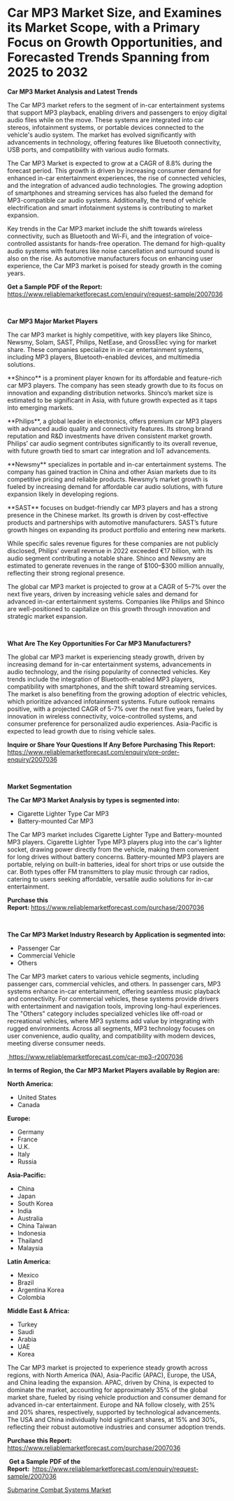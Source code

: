 <p><h1>Car MP3 Market Size, and Examines its Market Scope, with a Primary Focus on Growth Opportunities, and Forecasted Trends Spanning from 2025 to 2032</h1></p><p><strong>Car MP3 Market Analysis and Latest Trends</strong></p>
<p><p>The Car MP3 market refers to the segment of in-car entertainment systems that support MP3 playback, enabling drivers and passengers to enjoy digital audio files while on the move. These systems are integrated into car stereos, infotainment systems, or portable devices connected to the vehicle's audio system. The market has evolved significantly with advancements in technology, offering features like Bluetooth connectivity, USB ports, and compatibility with various audio formats.</p><p>The Car MP3 Market is expected to grow at a CAGR of 8.8% during the forecast period. This growth is driven by increasing consumer demand for enhanced in-car entertainment experiences, the rise of connected vehicles, and the integration of advanced audio technologies. The growing adoption of smartphones and streaming services has also fueled the demand for MP3-compatible car audio systems. Additionally, the trend of vehicle electrification and smart infotainment systems is contributing to market expansion.</p><p>Key trends in the Car MP3 market include the shift towards wireless connectivity, such as Bluetooth and Wi-Fi, and the integration of voice-controlled assistants for hands-free operation. The demand for high-quality audio systems with features like noise cancellation and surround sound is also on the rise. As automotive manufacturers focus on enhancing user experience, the Car MP3 market is poised for steady growth in the coming years.</p></p>
<p><strong>Get a Sample PDF of the Report:&nbsp;</strong> <a href="https://www.reliablemarketforecast.com/enquiry/request-sample/2007036?utm_campaign=2042&utm_medium=2&utm_source=Github&utm_content=ia&utm_term=21012025&utm_id=car-mp3">https://www.reliablemarketforecast.com/enquiry/request-sample/2007036</a></p>
<p>&nbsp;</p>
<p><strong>Car MP3 Major Market Players</strong></p>
<p><p>The car MP3 market is highly competitive, with key players like Shinco, Newsmy, Solam, SAST, Philips, NetEase, and GrossElec vying for market share. These companies specialize in in-car entertainment systems, including MP3 players, Bluetooth-enabled devices, and multimedia solutions.</p><p>**Shinco** is a prominent player known for its affordable and feature-rich car MP3 players. The company has seen steady growth due to its focus on innovation and expanding distribution networks. Shinco’s market size is estimated to be significant in Asia, with future growth expected as it taps into emerging markets.</p><p>**Philips**, a global leader in electronics, offers premium car MP3 players with advanced audio quality and connectivity features. Its strong brand reputation and R&D investments have driven consistent market growth. Philips’ car audio segment contributes significantly to its overall revenue, with future growth tied to smart car integration and IoT advancements.</p><p>**Newsmy** specializes in portable and in-car entertainment systems. The company has gained traction in China and other Asian markets due to its competitive pricing and reliable products. Newsmy’s market growth is fueled by increasing demand for affordable car audio solutions, with future expansion likely in developing regions.</p><p>**SAST** focuses on budget-friendly car MP3 players and has a strong presence in the Chinese market. Its growth is driven by cost-effective products and partnerships with automotive manufacturers. SAST’s future growth hinges on expanding its product portfolio and entering new markets.</p><p>While specific sales revenue figures for these companies are not publicly disclosed, Philips’ overall revenue in 2022 exceeded €17 billion, with its audio segment contributing a notable share. Shinco and Newsmy are estimated to generate revenues in the range of $100–$300 million annually, reflecting their strong regional presence.</p><p>The global car MP3 market is projected to grow at a CAGR of 5–7% over the next five years, driven by increasing vehicle sales and demand for advanced in-car entertainment systems. Companies like Philips and Shinco are well-positioned to capitalize on this growth through innovation and strategic market expansion.</p></p>
<p>&nbsp;</p>
<p><strong>What Are The Key Opportunities For Car MP3 Manufacturers?</strong></p>
<p><p>The global car MP3 market is experiencing steady growth, driven by increasing demand for in-car entertainment systems, advancements in audio technology, and the rising popularity of connected vehicles. Key trends include the integration of Bluetooth-enabled MP3 players, compatibility with smartphones, and the shift toward streaming services. The market is also benefiting from the growing adoption of electric vehicles, which prioritize advanced infotainment systems. Future outlook remains positive, with a projected CAGR of 5-7% over the next five years, fueled by innovation in wireless connectivity, voice-controlled systems, and consumer preference for personalized audio experiences. Asia-Pacific is expected to lead growth due to rising vehicle sales.</p></p>
<p><strong>Inquire or Share Your Questions If Any Before Purchasing This Report:</strong> <a href="https://www.reliablemarketforecast.com/enquiry/pre-order-enquiry/2007036?utm_campaign=2042&utm_medium=2&utm_source=Github&utm_content=ia&utm_term=21012025&utm_id=car-mp3">https://www.reliablemarketforecast.com/enquiry/pre-order-enquiry/2007036</a></p>
<p>&nbsp;</p>
<p><strong>Market Segmentation</strong></p>
<p><strong>The Car MP3 Market Analysis by types is segmented into:</strong></p>
<p><ul><li>Cigarette Lighter Type Car MP3</li><li>Battery-mounted Car MP3</li></ul></p>
<p><p>The Car MP3 market includes Cigarette Lighter Type and Battery-mounted MP3 players. Cigarette Lighter Type MP3 players plug into the car's lighter socket, drawing power directly from the vehicle, making them convenient for long drives without battery concerns. Battery-mounted MP3 players are portable, relying on built-in batteries, ideal for short trips or use outside the car. Both types offer FM transmitters to play music through car radios, catering to users seeking affordable, versatile audio solutions for in-car entertainment.</p></p>
<p><strong>Purchase this Report:&nbsp;</strong><a href="https://www.reliablemarketforecast.com/purchase/2007036?utm_campaign=2042&utm_medium=2&utm_source=Github&utm_content=ia&utm_term=21012025&utm_id=car-mp3">https://www.reliablemarketforecast.com/purchase/2007036</a></p>
<p>&nbsp;</p>
<p><strong>The Car MP3 Market Industry Research by Application is segmented into:</strong></p>
<p><ul><li>Passenger Car</li><li>Commercial Vehicle</li><li>Others</li></ul></p>
<p><p>The Car MP3 market caters to various vehicle segments, including passenger cars, commercial vehicles, and others. In passenger cars, MP3 systems enhance in-car entertainment, offering seamless music playback and connectivity. For commercial vehicles, these systems provide drivers with entertainment and navigation tools, improving long-haul experiences. The "Others" category includes specialized vehicles like off-road or recreational vehicles, where MP3 systems add value by integrating with rugged environments. Across all segments, MP3 technology focuses on user convenience, audio quality, and compatibility with modern devices, meeting diverse consumer needs.</p></p>
<p><a href="https://www.reliablemarketforecast.com/car-mp3-r2007036?utm_campaign=2042&utm_medium=2&utm_source=Github&utm_content=ia&utm_term=21012025&utm_id=car-mp3">&nbsp;https://www.reliablemarketforecast.com/car-mp3-r2007036</a></p>
<p><strong>In terms of Region, the Car MP3 Market Players available by Region are:</strong></p>
<p>
    <p> <strong> North America: </strong>
        <ul>
            <li>United States</li>
            <li>Canada</li>
        </ul>
        </p> 
    <p> <strong> Europe: </strong>
        <ul>
            <li>Germany</li>
            <li>France</li>
            <li>U.K.</li>
            <li>Italy</li>
            <li>Russia</li>
        </ul>
        </p> 
    <p> <strong> Asia-Pacific: </strong>
        <ul>
            <li>China</li>
            <li>Japan</li>
            <li>South Korea</li>
            <li>India</li>
            <li>Australia</li>
            <li>China Taiwan</li>
            <li>Indonesia</li>
            <li>Thailand</li>
            <li>Malaysia</li>
        </ul>
        </p> 
    <p> <strong> Latin America: </strong>
        <ul>
            <li>Mexico</li>
            <li>Brazil</li>
            <li>Argentina Korea</li>
            <li>Colombia</li>
        </ul>
        </p> 
    <p> <strong> Middle East & Africa: </strong>
        <ul>
            <li>Turkey</li>
            <li>Saudi</li>
            <li>Arabia</li>
            <li>UAE</li>
            <li>Korea</li>
        </ul>
    </p>
    </p>
<p><p>The Car MP3 market is projected to experience steady growth across regions, with North America (NA), Asia-Pacific (APAC), Europe, the USA, and China leading the expansion. APAC, driven by China, is expected to dominate the market, accounting for approximately 35% of the global market share, fueled by rising vehicle production and consumer demand for advanced in-car entertainment. Europe and NA follow closely, with 25% and 20% shares, respectively, supported by technological advancements. The USA and China individually hold significant shares, at 15% and 30%, reflecting their robust automotive industries and consumer adoption trends.</p></p>
<p><strong>Purchase this Report: </strong><a href="https://www.reliablemarketforecast.com/purchase/2007036?utm_campaign=2042&utm_medium=2&utm_source=Github&utm_content=ia&utm_term=21012025&utm_id=car-mp3">https://www.reliablemarketforecast.com/purchase/2007036</a></p>
<p>&nbsp;<strong>Get a Sample PDF of the Report:&nbsp;&nbsp;</strong><a href="https://www.reliablemarketforecast.com/enquiry/request-sample/2007036?utm_campaign=2042&utm_medium=2&utm_source=Github&utm_content=ia&utm_term=21012025&utm_id=car-mp3">https://www.reliablemarketforecast.com/enquiry/request-sample/2007036</a></p>
<p><strong></strong></p>
<p><p><a href="https://github.com/XavierTyler76/Market-Research-Report-List-1/blob/main/submarine-combat-systems-market.md?utm_campaign=2042&utm_medium=2&utm_source=Github&utm_content=ia&utm_term=21012025&utm_id=car-mp3">Submarine Combat Systems Market</a></p></p>